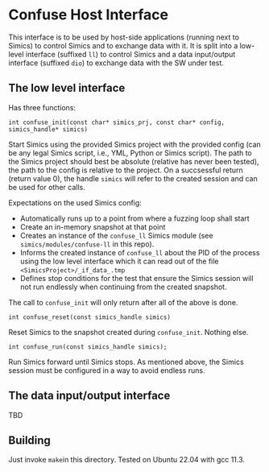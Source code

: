 # Confuse Host Interface

This interface is to be used by host-side applications (running next to Simics) to control Simics and to exchange data with it.
It is split into a low-level interface (suffixed `ll`) to control Simics and a data input/output interface (suffixed `dio`) to exchange data with the SW under test.

## The low level interface

Has three functions:

`int confuse_init(const char* simics_prj, const char* config, simics_handle* simics)`

Start Simics using the provided Simics project with the provided config (can be any legal Simics script, i.e., YML, Python or Simics script). The path to the Simics project should best be absolute (relative has never been tested), the path to the config is relative to the project. On a succsessful return (return value 0), the handle `simics` will refer to the created session and can be used for other calls.

Expectations on the used Simics config:
- Automatically runs up to a point from where a fuzzing loop shall start
- Create an in-memory snapshot at that point
- Creates an instance of the `confuse_ll` Simics module (see `simics/modules/confuse-ll` in this repo).
- Informs the created instance of `confuse_ll` about the PID of the process using the low level interface which it can read out of the file `<SimicsProject>/_if_data_.tmp`
- Defines stop conditions for the test that ensure the Simics session will not run endlessly when continuing from the created snapshot.

The call to `confuse_init` will only return after all of the above is done.

`int confuse_reset(const simics_handle simics)`

Reset Simics to the snapshot created during `confuse_init`. Nothing else.


`int confuse_run(const simics_handle simics);`

Run Simics forward until Simics stops. As mentioned above, the Simics session must be configured in a way to avoid endless runs.


## The data input/output interface

TBD

## Building

Just invoke `make`in this directory. Tested on Ubuntu 22.04 with gcc 11.3.
